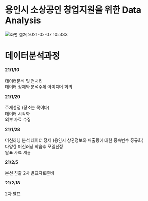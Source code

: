 # **용인시 소상공인 창업지원을 위한 Data Analysis** <br>

![화면 캡처 2021-03-07 105333](https://user-images.githubusercontent.com/74548737/110226514-705af180-7f33-11eb-9fc0-6429f6fde069.jpg)

# 데이터분석과정 <br>

**21/1/10** <br>
<br>
데이터분석 및 전처리  <br>
데이터 정제와 분석주제 아이디어 회의 

**21/1/20** <br>
<br>
주제선정 (장소는 목이다) <br>
데이터 시각화<br>
외부 자료 수집<br>

**21/1/28** <br>
<br>
머신러닝 분석 데이터 정제 (용인시 상권정보와 매출량에 대한 종속변수 정규화) <br>
다양한 머신러닝 학습후 모델선정 <br>
발표 자료 제출 <br>


**21/2/5** <br>
<br>
본선 진출
2차 발표자료준비

**21/2/18** <br>
<br>
2차 발표









